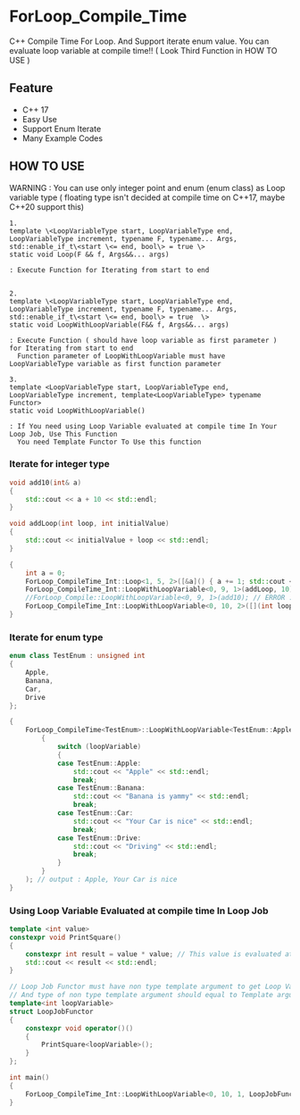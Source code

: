 # ForLoop_Compile_Time
C++ Compile Time For Loop.
And Support iterate enum value.
You can evaluate loop variable at compile time!! ( Look Third Function in HOW TO USE  )

## Feature
  * C++ 17
  * Easy Use
  * Support Enum Iterate
  * Many Example Codes
## HOW TO USE



WARNING : You can use only integer point and enum (enum class) as Loop variable type ( floating type isn't decided at compile time on C++17, maybe C++20 support this)

```
1.
template \<LoopVariableType start, LoopVariableType end, LoopVariableType increment, typename F, typename... Args, std::enable_if_t\<start \<= end, bool\> = true \>
static void Loop(F && f, Args&&... args)

: Execute Function for Iterating from start to end 


2.
template \<LoopVariableType start, LoopVariableType end, LoopVariableType increment, typename F, typename... Args, std::enable_if_t\<start \<= end, bool\> = true  \>
static void LoopWithLoopVariable(F&& f, Args&&... args)

: Execute Function ( should have loop variable as first parameter ) for Iterating from start to end 
  Function parameter of LoopWithLoopVariable must have LoopVariableType variable as first function parameter

3.
template <LoopVariableType start, LoopVariableType end, LoopVariableType increment, template<LoopVariableType> typename Functor>
static void LoopWithLoopVariable()

: If You need using Loop Variable evaluated at compile time In Your Loop Job, Use This Function
  You need Template Functor To Use this function

```

### Iterate for integer type
```c++
void add10(int& a)
{
	std::cout << a + 10 << std::endl;
}

void addLoop(int loop, int initialValue)
{
	std::cout << initialValue + loop << std::endl;
}

{
	int a = 0;
	ForLoop_CompileTime_Int::Loop<1, 5, 2>([&a]() { a += 1; std::cout << a << std::endl;  }); // output : 1, 2, 3
	ForLoop_CompileTime_Int::LoopWithLoopVariable<0, 9, 1>(addLoop, 10); // output : 10, 11, 12, 13, ... , 19
	//ForLoop_Compile::LoopWithLoopVariable<0, 9, 1>(add10); // ERROR : Loop variable should not be referece
	ForLoop_CompileTime_Int::LoopWithLoopVariable<0, 10, 2>([](int loopVariable) {std::cout << loopVariable << std::endl; }); // output : 0, 2, 4, 6, 8, 10
}
```

### Iterate for enum type
```c++
enum class TestEnum : unsigned int
{
	Apple,
	Banana,
	Car,
	Drive
};

{
	ForLoop_CompileTime<TestEnum>::LoopWithLoopVariable<TestEnum::Apple, TestEnum::Drive, 2>([](TestEnum loopVariable)
		{
			switch (loopVariable)
			{
			case TestEnum::Apple:
				std::cout << "Apple" << std::endl;
				break;
			case TestEnum::Banana:
				std::cout << "Banana is yammy" << std::endl;
				break;
			case TestEnum::Car:
				std::cout << "Your Car is nice" << std::endl;
				break;
			case TestEnum::Drive:
				std::cout << "Driving" << std::endl;
				break;
			}
		}
	); // output : Apple, Your Car is nice
}
```

### Using Loop Variable Evaluated at compile time In Loop Job
```c++
template <int value>
constexpr void PrintSquare()
{
	constexpr int result = value * value; // This value is evaluated at compile time
	std::cout << result << std::endl;
}

// Loop Job Functor must have non type template argument to get Loop Variable value at compile time
// And type of non type template argument should equal to Template argument of ForLoop_CompileTime
template<int loopVariable>
struct LoopJobFunctor
{
	constexpr void operator()()
	{
		PrintSquare<loopVariable>();
	}
};

int main()
{
	ForLoop_CompileTime_Int::LoopWithLoopVariable<0, 10, 1, LoopJobFunctor>();
}
```